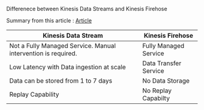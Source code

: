 Differenece between Kinesis Data Streams and Kinesis Firehose

Summary from this article : <a href="https://www.whizlabs.com/blog/aws-kinesis-data-streams-vs-aws-kinesis-data-firehose/"> Article </a>

<table>
  <thead>
    <tr>
       <th>Kinesis Data Stream</th>
       <th>Kinesis Firehose</th>
    </tr>  
</thead>
   <tbody>
    <tr>
       <td>Not a Fully Managed Service. Manual intervention is required.</td>
       <td>Fully Managed Service</td>
    </tr>  
    <tr>
       <td>Low Latency with Data ingestion at scale</td>
       <td>Data Transfer Service</td>
    </tr>  
    <tr>
       <td>Data can be stored from 1 to 7 days</td>
       <td>No Data Storage</td>
    </tr>  
    <tr>
       <td>Replay Capability</td>
       <td>No Replay Capabilty</td>
    </tr>  
  </tbody>
</table>
